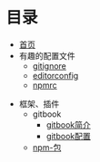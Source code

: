# 目录

* [首页](README.md)
* 有趣的配置文件
  * [gitignore](./config-library/gitignore.md)
  * [editorconfig](./config-library/editorconfig.md)
  * [npmrc](./config-library/npmrc.md)
- 框架、插件
  - gitbook
    - [gitbook简介](./software-library/01-01/gitbook.md)
    - [gitbook配置](./software-library/01-01/book-json.md)
  - [npm-包](./software-library/npm.md)